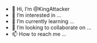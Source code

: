 - 👋 Hi, I’m @KingAttacker
- 👀 I’m interested in ...
- 🌱 I’m currently learning ...
- 💞️ I’m looking to collaborate on ...
- 📫 How to reach me ...

<!---
KingAttacker/KingAttacker is a ✨ special ✨ repository because its `README.md` (this file) appears on your GitHub profile.
You can click the Preview link to take a look at your changes.
--
hello
